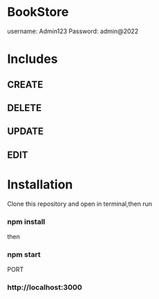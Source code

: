 # BookStore
username: Admin123
Password: admin@2022

# Includes

## CREATE
## DELETE
## UPDATE
## EDIT

# Installation
Clone this repository and open in terminal,then run
### npm install
then
### npm start
PORT
### http://localhost:3000
